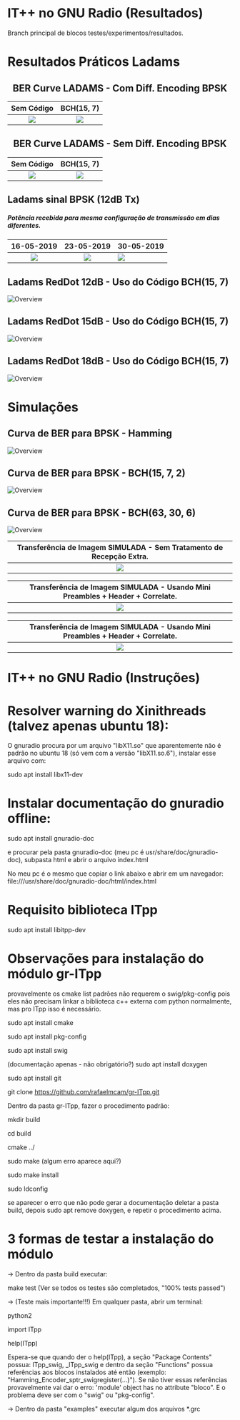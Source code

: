 IT++ no GNU Radio (Resultados)
=============================

Branch principal de blocos testes/experimentos/resultados. 

# Resultados Práticos Ladams

<!-- ## BER Curve Ladams Diff. Encoding BPSK

![Overview](/examples/BPSK%20Ladams/30-05-2019%20(BER%20Curves)/Curva.png)

## BER Curve Ladams Diff. Encoding BCH(15, 7) BPSK

![Overview](/examples/BPSK%20Ladams/06-06-2019%20(BER%20Coded%20Curves)/Curva.png) -->


##  <center> BER Curve LADAMS - Com Diff. Encoding BPSK
Sem Código | BCH(15, 7)
:-------------------------:|:-------------------------:
![](/examples/BPSK%20Ladams/30-05-2019%20(BER%20Curves)/Curva.png) |  ![](/examples/BPSK%20Ladams/06-06-2019%20(BER%20Coded%20Curves)/Curva.png)


##  <center> BER Curve LADAMS - Sem Diff. Encoding BPSK
Sem Código | BCH(15, 7)
:-------------------------:|:-------------------------:
![](/examples/BPSK%20Ladams/27-06-2019%20(BER%20Sem%20Diff)/Curva.png) |  ![](/examples/BPSK%20Ladams/27-06-2019%20(BER%20Sem%20Diff)/Com%20Código/Curva.png)



## Ladams sinal BPSK (12dB Tx)
##### Potência recebida para mesma configuração de transmissão em dias diferentes.

16-05-2019             |  23-05-2019 | 30-05-2019 |
:-------------------------:|:-------------------------:| :-------------------------
![](/examples/BPSK%20Ladams/16-05-2019%20(RedDot%20BCH)/sinal_12dB_TX_16maio.png) | ![](/examples/BPSK%20Ladams/16-05-2019%20(RedDot%20BCH)/12dB_TX_dia23maio.png) | ![](/examples/BPSK%20Ladams/16-05-2019%20(RedDot%20BCH)/12dB_TX_dia30maio.png)



## Ladams RedDot 12dB - Uso do Código BCH(15, 7)

![Overview](/examples/BPSK%20Ladams/16-05-2019%20(RedDot%20BCH)/12dB_RedDot.png)

## Ladams RedDot 15dB - Uso do Código BCH(15, 7)

![Overview](/examples/BPSK%20Ladams/16-05-2019%20(RedDot%20BCH)/15dB_RedDot.png)

## Ladams RedDot 18dB - Uso do Código BCH(15, 7)

![Overview](/examples/BPSK%20Ladams/16-05-2019%20(RedDot%20BCH)/18dB_RedDot.png)

# Simulações

## Curva de BER para BPSK - Hamming

![Overview](/examples/Scripts%20Python/Curvas%20BER/BerCurve_Hamming_BPSK.png)

## Curva de BER para BPSK - BCH(15, 7, 2)

![Overview](/examples/Scripts%20Python/Curvas%20BER/BerCurve_BPSK_BCH_15_7_2.png)

## Curva de BER para BPSK - BCH(63, 30, 6)

![Overview](/examples/Scripts%20Python/Curvas%20BER/BerCurve_BPSK_BCH_63_30_6.png)


Transferência de Imagem SIMULADA - Sem Tratamento de Recepção Extra.      |  
:-------------------------:|
![](examples/Scripts&#32;Python/Scripts/BPSK&#32;-&#32;Sem&#32;Correlate/script_images.png) |  


Transferência de Imagem SIMULADA - Usando Mini Preambles + Header + Correlate.      |  
:-------------------------:|
![](examples/Scripts&#32;Python/Scripts/BPSK&#32;-&#32;Com&#32;Correlate/script_images_red_dot.png) |  


Transferência de Imagem SIMULADA - Usando Mini Preambles + Header + Correlate.      |  
:-------------------------:|
![](examples/Scripts&#32;Python/Scripts/BPSK&#32;-&#32;Com&#32;Correlate/script_images.png) |  





IT++ no GNU Radio (Instruções)
=============================



# Resolver warning do Xinithreads (talvez apenas ubuntu 18):

O gnuradio procura por um arquivo "libX11.so" que aparentemente não é padrão no ubuntu 18 (só vem com a versão "libX11.so.6"), instalar esse arquivo com:

sudo apt install libx11-dev


# Instalar documentação do gnuradio offline:
sudo apt install gnuradio-doc

e procurar pela pasta gnuradio-doc (meu pc é usr/share/doc/gnuradio-doc), subpasta html e abrir o arquivo index.html

No meu pc é o mesmo que copiar o link abaixo e abrir em um navegador: file:///usr/share/doc/gnuradio-doc/html/index.html

# Requisito biblioteca ITpp

sudo apt install libitpp-dev

# Observações para instalação do módulo gr-ITpp

provavelmente os cmake list padrões não requerem o swig/pkg-config pois eles não precisam linkar a biblioteca c++ externa com python normalmente, mas pro ITpp isso é necessário.

sudo apt install cmake

sudo apt install pkg-config

sudo apt install swig

(documentação apenas - não obrigatório?) sudo apt install doxygen

sudo apt install git

git clone https://github.com/rafaelmcam/gr-ITpp.git

Dentro da pasta gr-ITpp, fazer o procedimento padrão:


mkdir build

cd build

cmake ../

sudo make (algum erro aparece aqui?)

sudo make install

sudo ldconfig

se aparecer o erro que não pode gerar a documentação deletar a pasta build, depois sudo apt remove doxygen, e repetir o procedimento acima.

# 3 formas de testar a instalação do módulo 
-> Dentro da pasta build executar:

make test (Ver se todos os testes são completados, "100% tests passed")

-> (Teste mais importante!!!) Em qualquer pasta, abrir um terminal:

python2

import ITpp

help(ITpp)

Espera-se que quando der o help(ITpp), a seção "Package Contents" possua: ITpp_swig, _ITpp_swig e dentro da seção "Functions" possua referências aos blocos instalados até então (exemplo: "Hamming_Encoder_sptr_swigregister(...)"). Se não tiver essas referências provavelmente vai dar o erro:
'module' object has no attribute "bloco". E o problema deve ser com o "swig" ou "pkg-config".

-> Dentro da pasta "examples" executar algum dos arquivos *.grc 